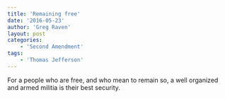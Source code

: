 ```yaml
---
title: 'Remaining free'
date: '2016-05-23'
author: 'Greg Raven'
layout: post
categories:
    - 'Second Amendment'
tags:
    - 'Thomas Jefferson'
---
```


For a people who are free, and who mean to remain so, a well organized and armed militia is their best security.